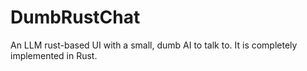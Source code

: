 # DumbRustChat
An LLM rust-based UI with a small, dumb AI to talk to. It is completely implemented in Rust.
